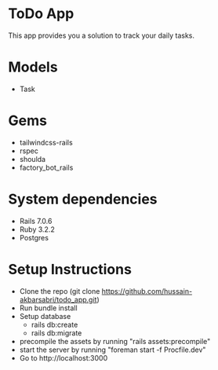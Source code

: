 # ToDo App
  This app provides you a solution to track your daily tasks.

# Models
  - Task

# Gems
  - tailwindcss-rails
  - rspec
  - shoulda
  - factory_bot_rails
  
# System dependencies
  - Rails 7.0.6
  - Ruby 3.2.2
  - Postgres

# Setup Instructions
  - Clone the repo (git clone https://github.com/hussain-akbarsabri/todo_app.git)
  - Run bundle install
  - Setup database
    - rails db:create
    - rails db:migrate
  - precompile the assets by running "rails assets:precompile"
  - start the server by running "foreman start -f Procfile.dev"
  - Go to http://localhost:3000
